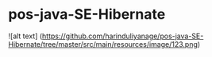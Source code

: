 # pos-java-SE-Hibernate
![alt text] (https://github.com/harinduliyanage/pos-java-SE-Hibernate/tree/master/src/main/resources/image/123.png)
